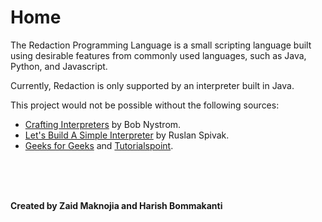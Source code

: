 # Home

The Redaction Programming Language is a small scripting language built using desirable features from commonly used languages, such as Java, Python, and Javascript. 

Currently, Redaction is only supported by an interpreter built in Java.


This project would not be possible without the following sources:
- [Crafting Interpreters](https://craftinginterpreters.com) by Bob Nystrom.
- [Let's Build A Simple Interpreter](https://ruslanspivak.com/lsbasi-part1/) by Ruslan Spivak.
- [Geeks for Geeks](https://www.geeksforgeeks.org/) and [Tutorialspoint](https://www.tutorialspoint.com/index.htm).

<br><br><br>

**Created by Zaid Maknojia and Harish Bommakanti**
